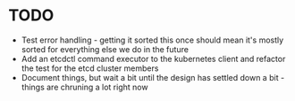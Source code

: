# TODO

- Test error handling - getting it sorted this once should mean it's mostly
  sorted for everything else we do in the future
- Add an etcdctl command executor to the kubernetes client and refactor the test
  for the etcd cluster members
- Document things, but wait a bit until the design has settled down a bit -
  things are chruning a lot right now
